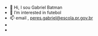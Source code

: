 - 👋 Hi, I sou Gabriel Batman
- 👀 I’m interested in futebol  
- 📫  email , peres.gabriel@escola.pr.gov.br
- 
- 
